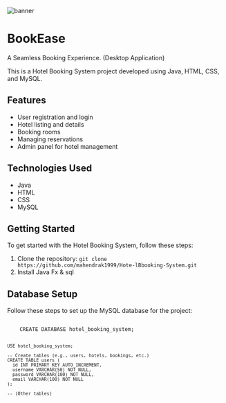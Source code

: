 ![banner](https://static.vecteezy.com/system/resources/previews/000/358/274/original/vector-hotel-online-booking-banner.jpg)
<!DOCTYPE html>
<html>
<head>
  <meta charset="UTF-8">

</head>
<body>
  <h1>BookEase </h1>
  A Seamless Booking Experience. (Desktop Application)

  <p>This is a Hotel Booking System project developed using Java, HTML, CSS, and MySQL.</p>

  <h2>Features</h2>
  <ul>
    <li>User registration and login</li>
    <li>Hotel listing and details</li>
    <li>Booking rooms</li>
    <li>Managing reservations</li>
    <li>Admin panel for hotel management</li>
  </ul>

  <h2>Technologies Used</h2>
  <ul>
    <li>Java</li>
    <li>HTML</li>
    <li>CSS</li>
    <li>MySQL</li>
  </ul>

  <h2>Getting Started</h2>
  <p>To get started with the Hotel Booking System, follow these steps:</p>
  <ol>
    <li>Clone the repository: <code>git clone https://github.com/mahendrak1999/Hote-lBbooking-System.git</code></li>
    <li>Install Java Fx & sql</li>
  </ol>

  <h2>Database Setup</h2>
  <p>Follow these steps to set up the MySQL database for the project:</p>
  <pre><code>
    CREATE DATABASE hotel_booking_system;

    USE hotel_booking_system;

    -- Create tables (e.g., users, hotels, bookings, etc.)
    CREATE TABLE users (
      id INT PRIMARY KEY AUTO_INCREMENT,
      username VARCHAR(50) NOT NULL,
      password VARCHAR(100) NOT NULL,
      email VARCHAR(100) NOT NULL
    );

    -- (Other tables)
  </code></pre>

 

  

</body>
</html>

